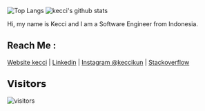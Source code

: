 ![Top Langs](https://github-readme-stats.vercel.app/api/top-langs/?username=kecci&hide=html)
![kecci's github stats](https://github-readme-stats.vercel.app/api?username=kecci&show_icons=true&count_private=true&line_height=40)

Hi, my name is Kecci and I am a Software Engineer from Indonesia.

## Reach Me :
[Website kecci](https://kecci.github.io) | [Linkedin](https://www.linkedin.com/in/abyan-juang-kecci/) | [Instagram @keccikun](https://www.instagram.com/keccikun/) | [Stackoverflow](https://stackoverflow.com/users/8281610/abyan-juang-kecci)

## 𝗩𝗶𝘀𝗶𝘁𝗼𝗿𝘀

![visitors](https://visitor-badge.glitch.me/badge?page_id=kecci)
